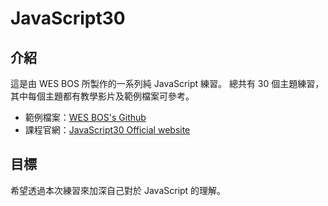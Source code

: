# JavaScript30

## 介紹

這是由 WES BOS 所製作的一系列純 JavaScript 練習。
總共有 30 個主題練習，其中每個主題都有教學影片及範例檔案可參考。

- 範例檔案：[WES BOS's Github](https://github.com/wesbos/JavaScript30)
- 課程官網：[JavaScript30 Official website](https://javascript30.com/)

## 目標

希望透過本次練習來加深自己對於 JavaScript 的理解。

